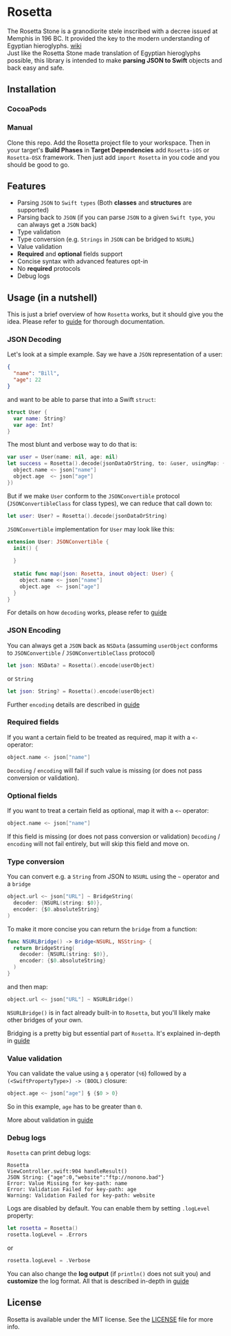 # Rosetta
The Rosetta Stone is a granodiorite stele inscribed with a decree issued at Memphis in 196 BC. It provided the key to the modern understanding of Egyptian hieroglyphs. [wiki](http://en.wikipedia.org/wiki/Rosetta_Stone)  
Just like the Rosetta Stone made translation of Egyptian hieroglyphs possible, this library is intended to make **parsing JSON to Swift** objects and back easy and safe.

## Installation

### CocoaPods

### Manual

Clone this repo. Add the Rosetta project file to your workspace. Then in your target's **Build Phases** in **Target Dependencies** add `Rosetta-iOS` or `Rosetta-OSX` framework. Then just add `import Rosetta` in you code and you should be good to go.

## Features

* Parsing `JSON` to `Swift types` (Both **classes** and **structures** are supported)
* Parsing back to `JSON` (if you can parse `JSON` to a given `Swift type`, you can always get a `JSON` back)
* Type validation
* Type conversion (e.g. `Strings` in `JSON` can be bridged to `NSURL`)
* Value validation
* **Required** and **optional** fields support
* Concise syntax with advanced features opt-in
* No **required** protocols
* Debug logs

## Usage (in a nutshell)

This is just a brief overview of how `Rosetta` works, but it should give you the idea. Please refer to [guide](https://github.com/bartekchlebek/Rosetta/blob/documentation/GUIDE.md) for thorough documentation.

### JSON Decoding

Let's look at a simple example. Say we have a `JSON` representation of a user:
```json
{  
  "name": "Bill",
  "age": 22
}
```
and want to be able to parse that into a Swift `struct`:
```swift
struct User {
  var name: String?
  var age: Int?
}
```
The most blunt and verbose way to do that is:
```swift
var user = User(name: nil, age: nil)
let success = Rosetta().decode(jsonDataOrString, to: &user, usingMap: {(json, inout object: User) -> () in
  object.name <~ json["name"]
  object.age  <~ json["age"]
})
```
But if we make `User` conform to the `JSONConvertible` protocol (`JSONConvertibleClass` for class types), we can reduce that call down to:
```swift
let user: User? = Rosetta().decode(jsonDataOrString)
```
`JSONConvertible` implementation for `User` may look like this:
```swift
extension User: JSONConvertible {
  init() {
    
  }
  
  static func map(json: Rosetta, inout object: User) {
    object.name <~ json["name"]
    object.age  <~ json["age"]
  }
}
```
For details on how `decoding` works, please refer to [guide](https://github.com/bartekchlebek/Rosetta/blob/documentation/GUIDE.md#json-decodin)

### JSON Encoding

You can always get a `JSON` back as `NSData` (assuming `userObject` conforms to `JSONConvertible` / `JSONConvertibleClass` protocol)
```swift
let json: NSData? = Rosetta().encode(userObject)
```
or `String`
```swift
let json: String? = Rosetta().encode(userObject)
```
Further `encoding` details are described in [guide](https://github.com/bartekchlebek/Rosetta/blob/documentation/GUIDE.md#json-encoding)

### Required fields

If you want a certain field to be treated as required, map it with a `<-` operator:
```swift
object.name <- json["name"]
```
`Decoding` / `encoding` will fail if such value is missing (or does not pass conversion or validation).

### Optional fields

If you want to treat a certain field as optional, map it with a `<~` operator:
```swift
object.name <~ json["name"]
```
If this field is missing (or does not pass conversion or validation) `Decoding` / `encoding` will not fail entirely, but will skip this field and move on.

### Type conversion

You can convert e.g. a `String` from JSON to `NSURL` using the `~` operator and a `bridge`
```swift
object.url <~ json["URL"] ~ BridgeString(
  decoder: {NSURL(string: $0)},
  encoder: {$0.absoluteString}
)
```
To make it more concise you can return the `bridge` from a function:
```swift
func NSURLBridge() -> Bridge<NSURL, NSString> {
  return BridgeString(
    decoder: {NSURL(string: $0)},
    encoder: {$0.absoluteString}
  )
}
```
and then map:
```swift
object.url <~ json["URL"] ~ NSURLBridge()
```
`NSURLBridge()` is in fact already built-in to `Rosetta`, but you'll likely make other bridges of your own.

Bridging is a pretty big but essential part of `Rosetta`. It's explained in-depth in [guide](https://github.com/bartekchlebek/Rosetta/blob/documentation/GUIDE.md#bridging-)

### Value validation

You can validate the value using a `§` operator (`⌥6`) followed by a  
`(<SwiftPropertyType>) -> (BOOL)` closure:
```swift
object.age <~ json["age"] § {$0 > 0}
```
So in this example, `age` has to be greater than `0`.

More about validation in [guide](https://github.com/bartekchlebek/Rosetta/blob/documentation/GUIDE.md#validation-)

### Debug logs
`Rosetta` can print debug logs:
```
Rosetta
ViewController.swift:904 handleResult()
JSON String: {"age":0,"website":"ftp://nonono.bad"}
Error: Value Missing for key-path: name
Error: Validation Failed for key-path: age
Warning: Validation Failed for key-path: website
```
Logs are disabled by default. You can enable them by setting `.logLevel` property:
```swift
let rosetta = Rosetta()
rosetta.logLevel = .Errors
```
or
```swift
rosetta.logLevel = .Verbose
```
You can also change the **log output** (if `println()` does not suit you) and **customize** the log format. All that is described in-depth in [guide](https://github.com/bartekchlebek/Rosetta/blob/documentation/GUIDE.md#logs)

## License
Rosetta is available under the MIT license. See the [LICENSE](https://github.com/bartekchlebek/Rosetta/blob/master/LICENSE) file for more info.
